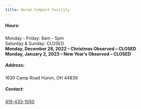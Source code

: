 ```yaml
---
title: Huron Compost Facility
---
```

##### Hours:

Monday - Friday: 8am - 5pm\
Saturday & Sunday: CLOSED\
**Monday, December 26, 2022 – Christmas Observed – CLOSED**\
**Monday, January 2, 2023 – New Year’s Observed – CLOSED**



##### Address:

1630 Camp Road Huron, OH 44839

##### Contact:

[419-433-1050](tel:419-433-1050)